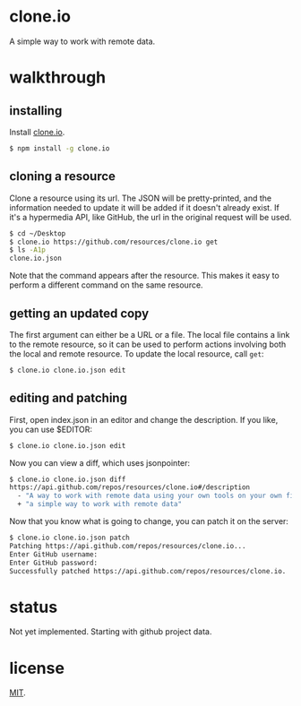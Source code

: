 # clone.io

A simple way to work with remote data.

# walkthrough

## installing

Install [clone.io](http://clone.io/).

``` bash
$ npm install -g clone.io
```

## cloning a resource

Clone a resource using its url. The JSON will be pretty-printed, and
the information needed to update it will be added if it doesn't
already exist. If it's a hypermedia API, like GitHub, the url in the
original request will be used.

``` bash
$ cd ~/Desktop
$ clone.io https://github.com/resources/clone.io get
$ ls -A1p
clone.io.json
```

Note that the command appears after the resource. This makes it easy
to perform a different command on the same resource.

## getting an updated copy

The first argument can either be a URL or a file. The local file
contains a link to the remote resource, so it can be used to perform
actions involving both the local and remote resource. To update the
local resource, call `get`:

``` bash
$ clone.io clone.io.json edit
```

## editing and patching

First, open index.json in an editor and change the description. If you
like, you can use $EDITOR:

``` bash
$ clone.io clone.io.json edit
```

Now you can view a diff, which uses jsonpointer:

``` bash
$ clone.io clone.io.json diff
https://api.github.com/repos/resources/clone.io#/description
  - "A way to work with remote data using your own tools on your own filesystem."
  + "a simple way to work with remote data"
```

Now that you know what is going to change, you can patch it on the server:

``` bash
$ clone.io clone.io.json patch
Patching https://api.github.com/repos/resources/clone.io...
Enter GitHub username:
Enter GitHub password:
Successfully patched https://api.github.com/repos/resources/clone.io.
```

# status

Not yet implemented. Starting with github project data.

# license

[MIT](http://benatkin.mit-license.org/).
